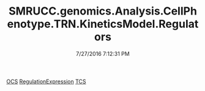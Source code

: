 ﻿---
title: SMRUCC.genomics.Analysis.CellPhenotype.TRN.KineticsModel.Regulators
date: 7/27/2016 7:12:31 PM
---

[OCS](T-SMRUCC.genomics.Analysis.CellPhenotype.TRN.KineticsModel.Regulators.OCS.html)
[RegulationExpression](T-SMRUCC.genomics.Analysis.CellPhenotype.TRN.KineticsModel.Regulators.RegulationExpression.html)
[TCS](T-SMRUCC.genomics.Analysis.CellPhenotype.TRN.KineticsModel.Regulators.TCS.html)
